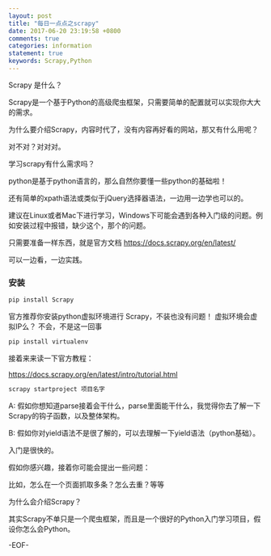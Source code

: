 ```yaml
---
layout: post
title: "每日一点点之scrapy"
date: 2017-06-20 23:19:58 +0800
comments: true
categories: information
statement: true
keywords: Scrapy,Python
---
```



Scrapy 是什么？

Scrapy是一个基于Python的高级爬虫框架，只需要简单的配置就可以实现你大大的需求。

为什么要介绍Scrapy，内容时代了，没有内容再好看的网站，那又有什么用呢？

<!-- more -->

对不对？对对对。


学习scrapy有什么需求吗？

python是基于python语言的，那么自然你要懂一些python的基础啦！

还有简单的xpath语法或类似于jQuery选择器语法，一边用一边学也可以的。


建议在Linux或者Mac下进行学习，Windows下可能会遇到各种入门级的问题。例如安装过程中报错，缺少这个，那个的问题。


只需要准备一样东西，就是官方文档 https://docs.scrapy.org/en/latest/ 

可以一边看，一边实践。



### 安装

```bash
pip install Scrapy

```

官方推荐你安装python虚拟环境进行 Scrapy，不装也没有问题！ 虚拟环境会虚拟IP么？ 不会，不是这一回事

```bash
pip install virtualenv

```

接着来来读一下官方教程：

https://docs.scrapy.org/en/latest/intro/tutorial.html


```bash
scrapy startproject 项目名字

```


A: 假如你想知道parse接着会干什么，parse里面能干什么，我觉得你去了解一下Scrapy的钩子函数，以及整体架构。

B: 假如你对yield语法不是很了解的，可以去理解一下yield语法（python基础）。


入门是很快的。

假如你感兴趣，接着你可能会提出一些问题：

比如，怎么在一个页面抓取多条？怎么去重？等等



为什么会介绍Scrapy？

其实Scrapy不单只是一个爬虫框架，而且是一个很好的Python入门学习项目，假设你怎么会Python。


-EOF-
















